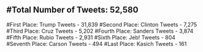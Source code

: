 #Total Number of Tweets: 52,580 
---
#First Place: Trump Tweets - 31,839
#Second Place: Clinton Tweets - 7,275
#Third Place: Cruz Tweets - 5,202
#Fourth Place: Sanders Tweets - 3,874
#Fifth Place: Rubio Tweets - 2,931
#Sixth Place: Jeb! Tweets - 804
#Seventh Place: Carson Tweets - 494
#Last Place: Kasich Tweets - 161
